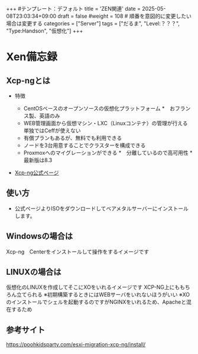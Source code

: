 +++
#テンプレート：デフォルト
title = 'ZEN関連'
date = 2025-05-08T23:03:34+09:00
draft = false
#weight = 108 # 順番を意図的に変更したい場合は変更する
categories = ["Server"]
tags = ["だるま", "Level:？？？", "Type:Handson", "仮想化"]
+++

# Xen備忘録

## Xcp-ngとは

* 特徴
  * CentOSベースのオープンソースの仮想化プラットフォーム
  *　おフランス製、英語のみ
  * WEB管理画面から仮想マシン・LXC（Linuxコンテナ）の管理が行える　単独ではCeffが使えない
  * 有償プランもあるが、無料でも利用できる
  * ノードを3台用意することでクラスターを構成できる
  * Proxmoxへのマイグレーションができる
  *　分離しているので高可用性
  *　最新版は8.3

* [Xcp-ng公式ページ](https://xcp-ng.org/#easy-to-install)

## 使い方

* 公式ページよりISOをダウンロードしてベアメタルサーバーにインストールします。

## Windowsの場合は
Xcp-ng　Centerをインストールして操作をするイメージです

## LINUXの場合は
仮想化のLINUXを作成してそこにXOをいれるイメージです
XCP-NG上にももちろん立てられる
※初期構築するときにはWEBサーバをいれないほうがいい
※XOのインストールでシェルを起動するのですがNGINXをいれるため、Apacheと混在するため

## 参考サイト
https://poohkidsparty.com/esxi-migration-xcp-ng/install/

